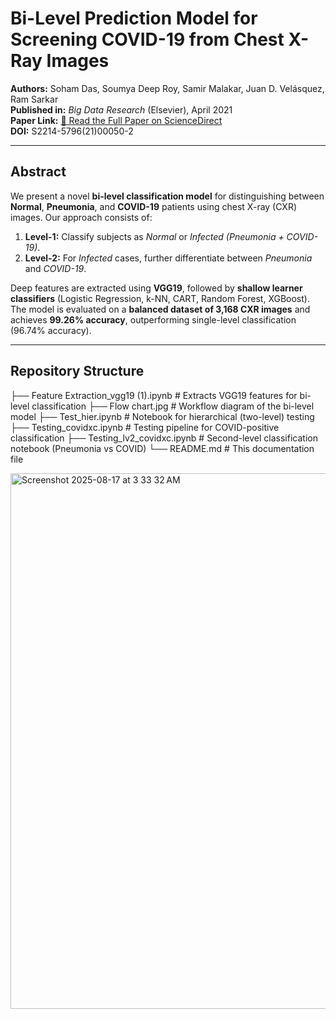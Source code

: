 # Bi-Level Prediction Model for Screening COVID-19 from Chest X-Ray Images

**Authors:** Soham Das, Soumya Deep Roy, Samir Malakar, Juan D. Velásquez, Ram Sarkar  
**Published in:** *Big Data Research* (Elsevier), April 2021  
**Paper Link:** [📄 Read the Full Paper on ScienceDirect](https://www.sciencedirect.com/science/article/pii/S2214579621000502)  
**DOI:** S2214-5796(21)00050-2

---

##  Abstract

We present a novel **bi-level classification model** for distinguishing between **Normal**, **Pneumonia**, and **COVID-19** patients using chest X-ray (CXR) images. Our approach consists of:

1. **Level-1:** Classify subjects as *Normal* or *Infected (Pneumonia + COVID-19)*.  
2. **Level-2:** For *Infected* cases, further differentiate between *Pneumonia* and *COVID-19*.

Deep features are extracted using **VGG19**, followed by **shallow learner classifiers** (Logistic Regression, k-NN, CART, Random Forest, XGBoost).  
The model is evaluated on a **balanced dataset of 3,168 CXR images** and achieves **99.26% accuracy**, outperforming single-level classification (96.74% accuracy).

---

##  Repository Structure

├── Feature Extraction_vgg19 (1).ipynb # Extracts VGG19 features for bi-level classification
├── Flow chart.jpg # Workflow diagram of the bi-level model
├── Test_hier.ipynb # Notebook for hierarchical (two-level) testing
├── Testing_covidxc.ipynb # Testing pipeline for COVID-positive classification
├── Testing_lv2_covidxc.ipynb # Second-level classification notebook (Pneumonia vs COVID)
└── README.md # This documentation file

<img width="528" height="857" alt="Screenshot 2025-08-17 at 3 33 32 AM" src="https://github.com/user-attachments/assets/7ab8332d-a86c-4cd4-bfe3-429507b1a36a" />
